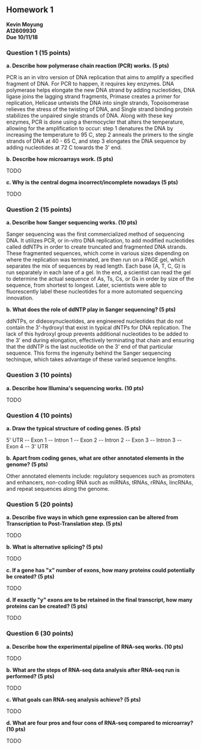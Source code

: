 ## Homework 1

**Kevin Moyung**   
**A12609930**   
**Due 10/11/18**   

### Question 1 (15 points)

**a. Describe how polymerase chain reaction (PCR) works. (5 pts)**

PCR is an in vitro version of DNA replication that aims to amplify a specified fragment of DNA. For PCR to happen, it requires key enzymes. DNA polymerase helps elongate the new DNA strand by adding nucleotides, DNA ligase joins the lagging strand fragments, Primase creates a primer for replication, Helicase untwists the DNA into single strands, Topoisomerase relieves the stress of the twisting of DNA, and Single strand binding protein stabilizes the unpaired single strands of DNA. Along with these key enzymes, PCR is done using a thermocycler that alters the temperature, allowing for the amplification to occur: step 1 denatures the DNA by increasing the temperature to 95 C, step 2 anneals the primers to the single strands of DNA at 40 - 65 C, and step 3 elongates the DNA sequence by adding nucleotides at 72 C towards the 3' end. 

**b. Describe how microarrays work. (5 pts)**

TODO

**c. Why is the central dogma incorrect/incomplete nowadays (5 pts)**

TODO 

### Question 2 (15 points)

**a. Describe how Sanger sequencing works. (10 pts)**

Sanger sequencing was the first commercialized method of sequencing DNA. It utilizes PCR, or in-vitro DNA replication, to add modified nucleotides called ddNTPs in order to create truncated and fragmented DNA strands. These fragmented sequences, which come in various sizes depending on where the replication was terminated, are then run on a PAGE gel, which separates the mix of sequences by read length. Each base (A, T, C, G) is run separately in each lane of a gel. In the end, a scientist can read the gel to determine the actual sequence of As, Ts, Cs, or Gs in order by size of the sequence, from shortest to longest. Later, scientists were able to fluorescently label these nucleotides for a more automated sequencing innovation.

**b. What does the role of ddNTP play in Sanger sequencing? (5 pts)**

ddNTPs, or dideoxynucleotides, are engineered nucleotides that do not contain the 3'-hydroxyl that exist in typical dNTPs for DNA replication. The lack of this hydroxyl group prevents additional nucleotides to be added to the 3' end during elongation, effectively terminating that chain and ensuring that the ddNTP is the last nucleotide on the 3' end of that particular sequence. This forms the ingenuity behind the Sanger sequencing techinque, which takes advantage of these varied sequence lengths.

### Question 3 (10 points)

**a. Describe how Illumina's sequencing works. (10 pts)**

TODO

### Question 4 (10 points)

**a. Draw the typical structure of coding genes. (5 pts)**

5' UTR -- Exon 1 -- Intron 1 -- Exon 2 -- Intron 2 -- Exon 3 -- Intron 3 -- Exon 4 -- 3' UTR

**b. Apart from coding genes, what are other annotated elements in the genome? (5 pts)**

Other annotated elements include: regulatory sequences such as promoters and enhancers, non-coding RNA such as miRNAs, tRNAs, rRNAs, lincRNAs, and repeat sequences along the genome.

### Question 5 (20 points)

**a. Describe five ways in which gene expression can be altered from Transcription to Post-Translation step. (5 pts)**

TODO

**b. What is alternative splicing? (5 pts)**

TODO

**c. If a gene has "x" number of exons, how many proteins could potentially be created? (5 pts)**

TODO

**d. If exactly "y" exons are to be retained in the final transcript, how many proteins can be created? (5 pts)**

TODO

### Question 6 (30 points)

**a. Describe how the experimental pipeline of RNA-seq works. (10 pts)**

TODO

**b. What are the steps of RNA-seq data analysis after RNA-seq run is performed? (5 pts)**

TODO

**c. What goals can RNA-seq analysis achieve? (5 pts)**

TODO

**d. What are four pros and four cons of RNA-seq compared to microarray? (10 pts)**

TODO

